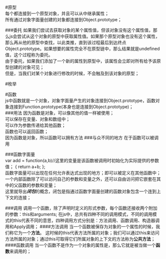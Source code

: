 #原型  
每个都连接到一个原型对象，并且可以从中继承属性；  
所有通过对象字面量创建的对象都连接到Object.prototype；  

###委托
如果我们尝试去获取对象的某个属性值，但该对象没有这个属性值，那么js会尝试从这个对象的原型中获取属性值。如果那个原型对象也没有这个属性，那么再从他的原型中查找，以此类推，直到该过程最后到达终点Object.prototype。如果想要的属性完全不在原型链中，那么结果就是undefined值，这个过程称为委托。  
由于委托，如果我们添加了一个新的属性到原型中，该属性会立即对所有给予该原型创建的对象可见；  
但是，当我们对某个对象进行修改的时候，不会触及到该对象的原型；  

#枚举  

#函数  
js中函数就是一个对象，对象字面量产生的对象连接到Object.prototype，函数对象连接到Function.prototype(本身也是连接到Object.prototype)；  
###用法
因为函数是对象，可以像其他的值一样被使用；  
可以保存在变量、对象和数组中；  
可以作为参数传递给其他函数；  
函数也可以返回函数；  
因为函数是对象，所以函数可以拥有方法
###与众不同的地方
在于函数可以被调用

###函数字面量  
	var add = function(a,b)//这里的变量是该函数被调用时初始化为实际提供的参数值；
	{
		return a+b;
	};  
函数字面量可以出现在任何允许表达式出现的地方；即可以被定义在其他函数中；  
一个内部函数除了可以访问自己的参数和变量之外，还可以自由访问把它嵌套在其中的父函数的参数和变量；  
这里就导出***闭包***的概念，闭包是指通过函数字面量创建的函数对象包含一个连到上下文的连接；

###调用
调用一个函数，除了声明时定义的形式参数，每个函数还接收两个附加的参数：this和arguments;
在js中，总共有四种不同的调用模式，不同的调用模式的this代表不同的意思，四种调用方式分别是：方法调用、函数调用、构造器调用和Apply调用；
####方法调用
当一个函数被保存为对象的一个属性的时候，我们称它为一个**方法**。
这时候的this代表方法所属的对象；我们可以通过this来访问方法所属的对象；通过this可取得它们所属对象的上下文的方法称为**公共方法**；  
####函数调用
当一个函数不是作为一个对象的属性是，那么它就是被当做一个**函数**来调用的；